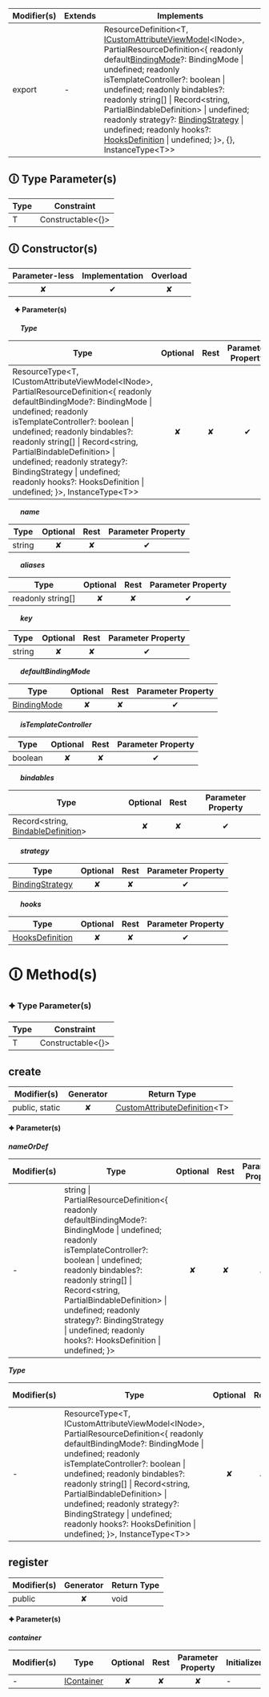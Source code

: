 | Modifier(s)                            | Extends                      | Implements                                    |
|----------------------------------------|------------------------------|-----------------------------------------------|
| export | - | ResourceDefinition&lt;T, [ICustomAttributeViewModel](https://hamedfathi.gitbook.io/aurelia-2-doc-api/runtime/interface/lifecycle/icustomattributeviewmodel)&lt;INode&gt;, PartialResourceDefinition&lt;{ readonly default[BindingMode](https://hamedfathi.gitbook.io/aurelia-2-doc-api/runtime/enum/flags/bindingmode)?: BindingMode &#124; undefined; readonly isTemplateController?: boolean &#124; undefined; readonly bindables?: readonly string[] &#124; Record&lt;string, PartialBindableDefinition&gt; &#124; undefined; readonly strategy?: [BindingStrategy](https://hamedfathi.gitbook.io/aurelia-2-doc-api/runtime/enum/flags/bindingstrategy) &#124; undefined; readonly hooks?: [HooksDefinition](https://hamedfathi.gitbook.io/aurelia-2-doc-api/runtime/class/definitions/hooksdefinition) &#124; undefined; }&gt;, {}, InstanceType&lt;T&gt;&gt; |

## &#128712; Type Parameter(s)

| Type | Constraint              |
| ---- | ----------------------- |
| T    | Constructable&lt;{}&gt; |

## &#128712; Constructor(s)

| Parameter-less                         | Implementation                          | Overload                          |
|:--------------------------------------:|:---------------------------------------:|:---------------------------------:|
| ✘ | ✔ | ✘ |

&nbsp;&nbsp; **&#128966; Parameter(s)**

&nbsp;&nbsp;&nbsp;&nbsp;&nbsp; _**Type**_

| Type                        | Optional                           | Rest                          | Parameter Property                          |
|-----------------------------|:----------------------------------:|:-----------------------------:|:-------------------------------------------:|
| ResourceType&lt;T, ICustomAttributeViewModel&lt;INode&gt;, PartialResourceDefinition&lt;{ readonly defaultBindingMode?: BindingMode &#124; undefined; readonly isTemplateController?: boolean &#124; undefined; readonly bindables?: readonly string[] &#124; Record&lt;string, PartialBindableDefinition&gt; &#124; undefined; readonly strategy?: BindingStrategy &#124; undefined; readonly hooks?: HooksDefinition &#124; undefined; }&gt;, InstanceType&lt;T&gt;&gt; | ✘  | ✘ | ✔ |

&nbsp;&nbsp;&nbsp;&nbsp;&nbsp; _**name**_

| Type                        | Optional                           | Rest                          | Parameter Property                          |
|-----------------------------|:----------------------------------:|:-----------------------------:|:-------------------------------------------:|
| string | ✘  | ✘ | ✔ |

&nbsp;&nbsp;&nbsp;&nbsp;&nbsp; _**aliases**_

| Type                        | Optional                           | Rest                          | Parameter Property                          |
|-----------------------------|:----------------------------------:|:-----------------------------:|:-------------------------------------------:|
| readonly string[] | ✘  | ✘ | ✔ |

&nbsp;&nbsp;&nbsp;&nbsp;&nbsp; _**key**_

| Type                        | Optional                           | Rest                          | Parameter Property                          |
|-----------------------------|:----------------------------------:|:-----------------------------:|:-------------------------------------------:|
| string | ✘  | ✘ | ✔ |

&nbsp;&nbsp;&nbsp;&nbsp;&nbsp; _**defaultBindingMode**_

| Type                        | Optional                           | Rest                          | Parameter Property                          |
|-----------------------------|:----------------------------------:|:-----------------------------:|:-------------------------------------------:|
| [BindingMode](https://hamedfathi.gitbook.io/aurelia-2-doc-api/runtime/enum/flags/bindingmode) | ✘  | ✘ | ✔ |

&nbsp;&nbsp;&nbsp;&nbsp;&nbsp; _**isTemplateController**_

| Type                        | Optional                           | Rest                          | Parameter Property                          |
|-----------------------------|:----------------------------------:|:-----------------------------:|:-------------------------------------------:|
| boolean | ✘  | ✘ | ✔ |

&nbsp;&nbsp;&nbsp;&nbsp;&nbsp; _**bindables**_

| Type                        | Optional                           | Rest                          | Parameter Property                          |
|-----------------------------|:----------------------------------:|:-----------------------------:|:-------------------------------------------:|
| Record&lt;string, [BindableDefinition](https://hamedfathi.gitbook.io/aurelia-2-doc-api/runtime/templating/class/bindable/bindabledefinition)&gt; | ✘  | ✘ | ✔ |

&nbsp;&nbsp;&nbsp;&nbsp;&nbsp; _**strategy**_

| Type                        | Optional                           | Rest                          | Parameter Property                          |
|-----------------------------|:----------------------------------:|:-----------------------------:|:-------------------------------------------:|
| [BindingStrategy](https://hamedfathi.gitbook.io/aurelia-2-doc-api/runtime/enum/flags/bindingstrategy) | ✘  | ✘ | ✔ |

&nbsp;&nbsp;&nbsp;&nbsp;&nbsp; _**hooks**_

| Type                        | Optional                           | Rest                          | Parameter Property                          |
|-----------------------------|:----------------------------------:|:-----------------------------:|:-------------------------------------------:|
| [HooksDefinition](https://hamedfathi.gitbook.io/aurelia-2-doc-api/runtime/class/definitions/hooksdefinition) | ✘  | ✘ | ✔ |

# &#128712; Method(s)

### &#128966; Type Parameter(s)

| Type | Constraint              |
| ---- | ----------------------- |
| T    | Constructable&lt;{}&gt; |

## create

| Modifier(s)                              | Generator                          | Return Type                       |
|------------------------------------------|:----------------------------------:|-----------------------------------|
| public, static | ✘ | [CustomAttributeDefinition](https://hamedfathi.gitbook.io/aurelia-2-doc-api/runtime/resources/class/custom-attribute/customattributedefinition)&lt;T&gt; |

**&#128966; Parameter(s)**

_**nameOrDef**_

| Modifier(s)                              | Type                        | Optional                           | Rest                          | Parameter Property                          | Initializer                       |
|------------------------------------------|-----------------------------|:----------------------------------:|:-----------------------------:|:-------------------------------------------:|-----------------------------------|
| - | string &#124; PartialResourceDefinition&lt;{ readonly defaultBindingMode?: BindingMode &#124; undefined; readonly isTemplateController?: boolean &#124; undefined; readonly bindables?: readonly string[] &#124; Record&lt;string, PartialBindableDefinition&gt; &#124; undefined; readonly strategy?: BindingStrategy &#124; undefined; readonly hooks?: HooksDefinition &#124; undefined; }&gt; | ✘  | ✘ | ✘ | - |

_**Type**_

| Modifier(s)                              | Type                        | Optional                           | Rest                          | Parameter Property                          | Initializer                       |
|------------------------------------------|-----------------------------|:----------------------------------:|:-----------------------------:|:-------------------------------------------:|-----------------------------------|
| - | ResourceType&lt;T, ICustomAttributeViewModel&lt;INode&gt;, PartialResourceDefinition&lt;{ readonly defaultBindingMode?: BindingMode &#124; undefined; readonly isTemplateController?: boolean &#124; undefined; readonly bindables?: readonly string[] &#124; Record&lt;string, PartialBindableDefinition&gt; &#124; undefined; readonly strategy?: BindingStrategy &#124; undefined; readonly hooks?: HooksDefinition &#124; undefined; }&gt;, InstanceType&lt;T&gt;&gt; | ✘  | ✘ | ✘ | - |

## register

| Modifier(s)                              | Generator                          | Return Type                       |
|------------------------------------------|:----------------------------------:|-----------------------------------|
| public | ✘ | void |

**&#128966; Parameter(s)**

_**container**_

| Modifier(s)                              | Type                        | Optional                           | Rest                          | Parameter Property                          | Initializer                       |
|------------------------------------------|-----------------------------|:----------------------------------:|:-----------------------------:|:-------------------------------------------:|-----------------------------------|
| - | [IContainer](https://hamedfathi.gitbook.io/aurelia-2-doc-api/kernel/interface/di/icontainer) | ✘  | ✘ | ✘ | - |